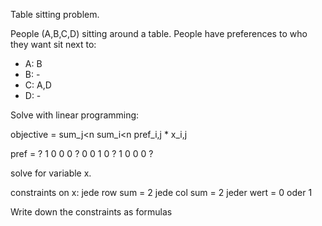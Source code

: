 Table sitting problem.

People (A,B,C,D) sitting around a table. People have preferences to who they want sit next to:

- A: B
- B: -
- C: A,D
- D: -


Solve with linear programming:

objective =
sum_j<n sum_i<n pref_i,j * x_i,j

pref =
? 1 0 0
0 ? 0 0
1 0 ? 1
0 0 0 ?

solve for variable x.

constraints on x:
jede row sum = 2
jede col sum = 2
jeder wert = 0 oder 1

Write down the constraints as formulas

